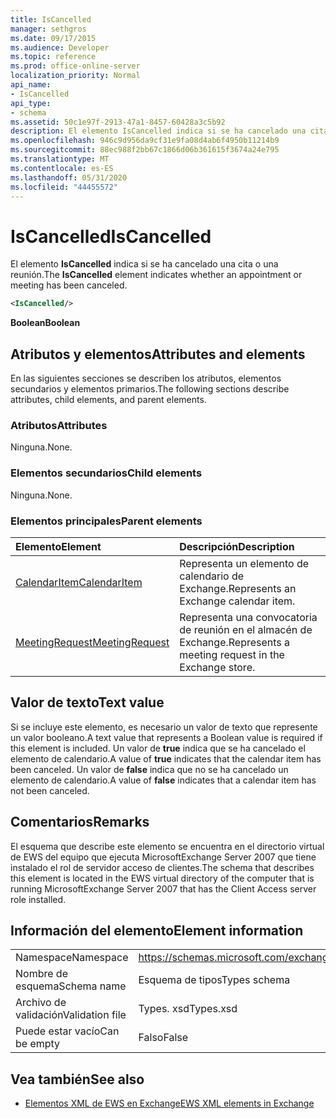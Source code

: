 ```yaml
---
title: IsCancelled
manager: sethgros
ms.date: 09/17/2015
ms.audience: Developer
ms.topic: reference
ms.prod: office-online-server
localization_priority: Normal
api_name:
- IsCancelled
api_type:
- schema
ms.assetid: 50c1e97f-2913-47a1-8457-60428a3c5b92
description: El elemento IsCancelled indica si se ha cancelado una cita o una reunión.
ms.openlocfilehash: 946c9d956da9cf31e9fa08d4ab6f4950b11214b9
ms.sourcegitcommit: 88ec988f2bb67c1866d06b361615f3674a24e795
ms.translationtype: MT
ms.contentlocale: es-ES
ms.lasthandoff: 05/31/2020
ms.locfileid: "44455572"
---
```

# <a name="iscancelled"></a><span data-ttu-id="2127b-103">IsCancelled</span><span class="sxs-lookup"><span data-stu-id="2127b-103">IsCancelled</span></span>

<span data-ttu-id="2127b-104">El elemento **IsCancelled** indica si se ha cancelado una cita o una reunión.</span><span class="sxs-lookup"><span data-stu-id="2127b-104">The **IsCancelled** element indicates whether an appointment or meeting has been canceled.</span></span> 
  
```xml
<IsCancelled/>
```

 <span data-ttu-id="2127b-105">**Boolean**</span><span class="sxs-lookup"><span data-stu-id="2127b-105">**Boolean**</span></span>
## <a name="attributes-and-elements"></a><span data-ttu-id="2127b-106">Atributos y elementos</span><span class="sxs-lookup"><span data-stu-id="2127b-106">Attributes and elements</span></span>

<span data-ttu-id="2127b-107">En las siguientes secciones se describen los atributos, elementos secundarios y elementos primarios.</span><span class="sxs-lookup"><span data-stu-id="2127b-107">The following sections describe attributes, child elements, and parent elements.</span></span>
  
### <a name="attributes"></a><span data-ttu-id="2127b-108">Atributos</span><span class="sxs-lookup"><span data-stu-id="2127b-108">Attributes</span></span>

<span data-ttu-id="2127b-109">Ninguna.</span><span class="sxs-lookup"><span data-stu-id="2127b-109">None.</span></span>
  
### <a name="child-elements"></a><span data-ttu-id="2127b-110">Elementos secundarios</span><span class="sxs-lookup"><span data-stu-id="2127b-110">Child elements</span></span>

<span data-ttu-id="2127b-111">Ninguna.</span><span class="sxs-lookup"><span data-stu-id="2127b-111">None.</span></span>
  
### <a name="parent-elements"></a><span data-ttu-id="2127b-112">Elementos principales</span><span class="sxs-lookup"><span data-stu-id="2127b-112">Parent elements</span></span>

|<span data-ttu-id="2127b-113">**Elemento**</span><span class="sxs-lookup"><span data-stu-id="2127b-113">**Element**</span></span>|<span data-ttu-id="2127b-114">**Descripción**</span><span class="sxs-lookup"><span data-stu-id="2127b-114">**Description**</span></span>|
|:-----|:-----|
|[<span data-ttu-id="2127b-115">CalendarItem</span><span class="sxs-lookup"><span data-stu-id="2127b-115">CalendarItem</span></span>](calendaritem.md) <br/> |<span data-ttu-id="2127b-116">Representa un elemento de calendario de Exchange.</span><span class="sxs-lookup"><span data-stu-id="2127b-116">Represents an Exchange calendar item.</span></span>  <br/> |
|[<span data-ttu-id="2127b-117">MeetingRequest</span><span class="sxs-lookup"><span data-stu-id="2127b-117">MeetingRequest</span></span>](meetingrequest.md) <br/> |<span data-ttu-id="2127b-118">Representa una convocatoria de reunión en el almacén de Exchange.</span><span class="sxs-lookup"><span data-stu-id="2127b-118">Represents a meeting request in the Exchange store.</span></span>  <br/> |
   
## <a name="text-value"></a><span data-ttu-id="2127b-119">Valor de texto</span><span class="sxs-lookup"><span data-stu-id="2127b-119">Text value</span></span>

<span data-ttu-id="2127b-120">Si se incluye este elemento, es necesario un valor de texto que represente un valor booleano.</span><span class="sxs-lookup"><span data-stu-id="2127b-120">A text value that represents a Boolean value is required if this element is included.</span></span> <span data-ttu-id="2127b-121">Un valor de **true** indica que se ha cancelado el elemento de calendario.</span><span class="sxs-lookup"><span data-stu-id="2127b-121">A value of **true** indicates that the calendar item has been canceled.</span></span> <span data-ttu-id="2127b-122">Un valor de **false** indica que no se ha cancelado un elemento de calendario.</span><span class="sxs-lookup"><span data-stu-id="2127b-122">A value of **false** indicates that a calendar item has not been canceled.</span></span> 
  
## <a name="remarks"></a><span data-ttu-id="2127b-123">Comentarios</span><span class="sxs-lookup"><span data-stu-id="2127b-123">Remarks</span></span>

<span data-ttu-id="2127b-124">El esquema que describe este elemento se encuentra en el directorio virtual de EWS del equipo que ejecuta MicrosoftExchange Server 2007 que tiene instalado el rol de servidor acceso de clientes.</span><span class="sxs-lookup"><span data-stu-id="2127b-124">The schema that describes this element is located in the EWS virtual directory of the computer that is running MicrosoftExchange Server 2007 that has the Client Access server role installed.</span></span>
  
## <a name="element-information"></a><span data-ttu-id="2127b-125">Información del elemento</span><span class="sxs-lookup"><span data-stu-id="2127b-125">Element information</span></span>

|||
|:-----|:-----|
|<span data-ttu-id="2127b-126">Namespace</span><span class="sxs-lookup"><span data-stu-id="2127b-126">Namespace</span></span>  <br/> |https://schemas.microsoft.com/exchange/services/2006/types  <br/> |
|<span data-ttu-id="2127b-127">Nombre de esquema</span><span class="sxs-lookup"><span data-stu-id="2127b-127">Schema name</span></span>  <br/> |<span data-ttu-id="2127b-128">Esquema de tipos</span><span class="sxs-lookup"><span data-stu-id="2127b-128">Types schema</span></span>  <br/> |
|<span data-ttu-id="2127b-129">Archivo de validación</span><span class="sxs-lookup"><span data-stu-id="2127b-129">Validation file</span></span>  <br/> |<span data-ttu-id="2127b-130">Types. xsd</span><span class="sxs-lookup"><span data-stu-id="2127b-130">Types.xsd</span></span>  <br/> |
|<span data-ttu-id="2127b-131">Puede estar vacío</span><span class="sxs-lookup"><span data-stu-id="2127b-131">Can be empty</span></span>  <br/> |<span data-ttu-id="2127b-132">Falso</span><span class="sxs-lookup"><span data-stu-id="2127b-132">False</span></span>  <br/> |
   
## <a name="see-also"></a><span data-ttu-id="2127b-133">Vea también</span><span class="sxs-lookup"><span data-stu-id="2127b-133">See also</span></span>



- [<span data-ttu-id="2127b-134">Elementos XML de EWS en Exchange</span><span class="sxs-lookup"><span data-stu-id="2127b-134">EWS XML elements in Exchange</span></span>](ews-xml-elements-in-exchange.md)

